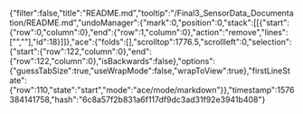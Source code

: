 {"filter":false,"title":"README.md","tooltip":"/Final3_SensorData_Documentation/README.md","undoManager":{"mark":0,"position":0,"stack":[[{"start":{"row":0,"column":0},"end":{"row":1,"column":0},"action":"remove","lines":["",""],"id":18}]]},"ace":{"folds":[],"scrolltop":1776.5,"scrollleft":0,"selection":{"start":{"row":122,"column":0},"end":{"row":122,"column":0},"isBackwards":false},"options":{"guessTabSize":true,"useWrapMode":false,"wrapToView":true},"firstLineState":{"row":110,"state":"start","mode":"ace/mode/markdown"}},"timestamp":1576384141758,"hash":"6c8a57f2b831a6f117df9dc3ad31f92e3941b408"}
